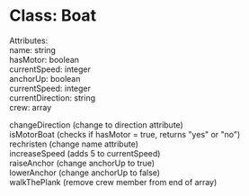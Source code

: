 # Class: Boat

Attributes:  
name: string  
hasMotor: boolean  
currentSpeed: integer  
anchorUp: boolean  
currentSpeed: integer  
currentDirection: string  
crew: array  

changeDirection (change to direction attribute)  
isMotorBoat (checks if hasMotor = true, returns "yes" or "no")  
rechristen (change name attribute)  
increaseSpeed (adds 5 to currentSpeed)  
raiseAnchor (change anchorUp to true)  
lowerAnchor (change anchorUp to false)  
walkThePlank (remove crew member from end of array)  
